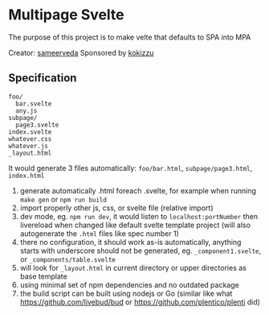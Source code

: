 # Multipage Svelte

The purpose of this project is to make velte that defaults to SPA into MPA

Creator: [sameerveda](//github.com/sameerveda)
Sponsored by [kokizzu](//github.com/kokizzu)

## Specification

```shell
foo/
  bar.svelte
  any.js
subpage/
  page3.svelte
index.svelte
whatever.css
whatever.js
_layout.html
```

It would generate 3 files automatically: `foo/bar.html`, `subpage/page3.html`, `index.html`

1. generate automatically .html foreach .svelte, for example when running `make gen` or `npm run build`
2. import properly other js, css, or svelte file (relative import)
3. dev mode, eg. `npm run dev`, it would listen to `localhost:portNumber` then livereload when changed like default svelte template project (will also autogenerate the `.html` files like spec number 1)
4. there no configuration, it should work as-is automatically, anything starts with underscore should not be generated, eg. `_component1.svelte`, or `_components/table.svelte`
5. will look for `_layout.html` in current directory or upper directories as base template
6. using minimal set of npm dependencies and no outdated package
7. the build script can be built using nodejs or Go (similar like what https://github.com/livebud/bud or https://github.com/plentico/plenti did)
